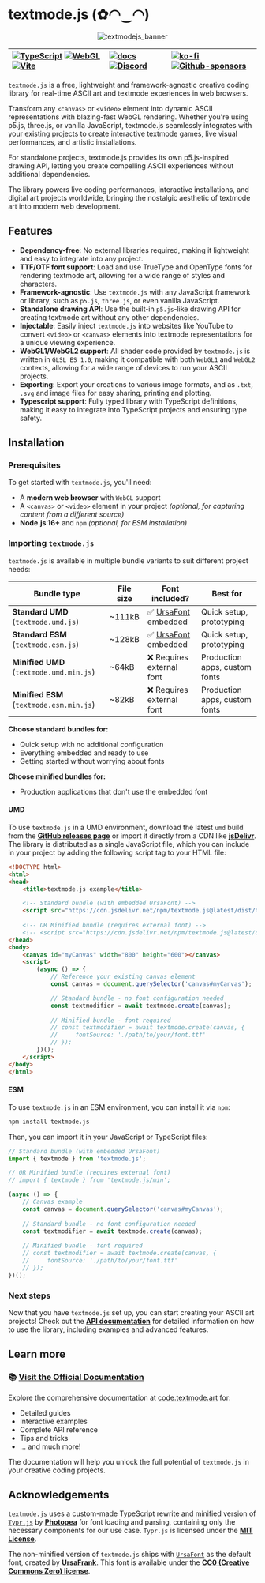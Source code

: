 # textmode.js (✿◠‿◠)

<div align="center">

<img alt="textmodejs_banner" src="https://github.com/user-attachments/assets/f03c2d74-7dc3-45cf-a0a5-043f9438231e" />


| [![TypeScript](https://img.shields.io/badge/TypeScript-3178C6?logo=typescript&logoColor=white)](https://www.typescriptlang.org/) [![WebGL](https://img.shields.io/badge/WebGL1-990000?logo=webgl&logoColor=white)](https://www.khronos.org/webgl/) [![Vite](https://img.shields.io/badge/Vite-646CFF?logo=vite&logoColor=white)](https://vitejs.dev/) | [![docs](https://img.shields.io/badge/docs-vitepress-646cff?logo=vitepress&logoColor=white)](https://code.textmode.art/) [![Discord](https://img.shields.io/discord/1357070706181017691?color=5865F2&label=Discord&logo=discord&logoColor=white)](https://discord.gg/sjrw8QXNks) | [![ko-fi](https://shields.io/badge/ko--fi-donate-ff5f5f?logo=ko-fi)](https://ko-fi.com/V7V8JG2FY) [![Github-sponsors](https://img.shields.io/badge/sponsor-30363D?logo=GitHub-Sponsors&logoColor=#EA4AAA)](https://github.com/sponsors/humanbydefinition) |
|:-------------|:-------------|:-------------|

</div>

`textmode.js` is a free, lightweight and framework-agnostic creative coding library for real-time ASCII art and textmode experiences in web browsers.

Transform any `<canvas>` or `<video>` element into dynamic ASCII representations with blazing-fast WebGL rendering. Whether you're using p5.js, three.js, or vanilla JavaScript, textmode.js seamlessly integrates with your existing projects to create interactive textmode games, live visual performances, and artistic installations.

For standalone projects, textmode.js provides its own p5.js-inspired drawing API, letting you create compelling ASCII experiences without additional dependencies. 

The library powers live coding performances, interactive installations, and digital art projects worldwide, bringing the nostalgic aesthetic of textmode art into modern web development.

## Features
- **Dependency-free**: No external libraries required, making it lightweight and easy to integrate into any project.
- **TTF/OTF font support**: Load and use TrueType and OpenType fonts for rendering textmode art, allowing for a wide range of styles and characters.
- **Framework-agnostic**: Use `textmode.js` with any JavaScript framework or library, such as `p5.js`, `three.js`, or even vanilla JavaScript.
- **Standalone drawing API**: Use the built-in `p5.js`-like drawing API for creating textmode art without any other dependencies.
- **Injectable**: Easily inject `textmode.js` into websites like YouTube to convert `<video>` or `<canvas>` elements into textmode representations for a unique viewing experience.
- **WebGL1/WebGL2 support**: All shader code provided by `textmode.js` is written in `GLSL ES 1.0`, making it compatible with both `WebGL1` and `WebGL2` contexts, allowing for a wide range of devices to run your ASCII projects.
- **Exporting**: Export your creations to various image formats, and as `.txt`, `.svg` and image files for easy sharing, printing and plotting.
- **Typescript support**: Fully typed library with TypeScript definitions, making it easy to integrate into TypeScript projects and ensuring type safety.

## Installation

### Prerequisites

To get started with `textmode.js`, you'll need:
- A **modern web browser** with `WebGL` support
- A `<canvas>` or `<video>` element in your project *(optional, for capturing content from a different source)*
- **Node.js 16+** and `npm` *(optional, for ESM installation)*

### Importing `textmode.js`

`textmode.js` is available in multiple bundle variants to suit different project needs:

| Bundle type | File size | Font included? | Best for |
|-------------|-----------|---------------|----------|
| **Standard UMD** (`textmode.umd.js`) | ~111kB | ✅ [UrsaFont](https://ursafrank.itch.io/ursafont) embedded | Quick setup, prototyping |
| **Standard ESM** (`textmode.esm.js`) | ~128kB | ✅ [UrsaFont](https://ursafrank.itch.io/ursafont) embedded | Quick setup, prototyping |
| **Minified UMD** (`textmode.umd.min.js`) | ~64kB | ❌ Requires external font | Production apps, custom fonts |
| **Minified ESM** (`textmode.esm.min.js`) | ~82kB | ❌ Requires external font | Production apps, custom fonts |

**Choose standard bundles for:**
- Quick setup with no additional configuration
- Everything embedded and ready to use
- Getting started without worrying about fonts

**Choose minified bundles for:**
- Production applications that don't use the embedded font

#### UMD

To use `textmode.js` in a UMD environment, download the latest `umd` build from the [**GitHub releases page**](https://github.com/humanbydefinition/textmode.js/releases/) or import it directly from a CDN like [**jsDelivr**](https://www.jsdelivr.com/package/npm/textmode.js). The library is distributed as a single JavaScript file, which you can include in your project by adding the following script tag to your HTML file:

```html
<!DOCTYPE html>
<html>
<head>
    <title>textmode.js example</title>

    <!-- Standard bundle (with embedded UrsaFont) -->
    <script src="https://cdn.jsdelivr.net/npm/textmode.js@latest/dist/textmode.umd.js"></script>
    
    <!-- OR Minified bundle (requires external font) -->
    <!-- <script src="https://cdn.jsdelivr.net/npm/textmode.js@latest/dist/textmode.umd.min.js"></script> -->
</head>
<body>
    <canvas id="myCanvas" width="800" height="600"></canvas>
    <script>
        (async () => {
            // Reference your existing canvas element
            const canvas = document.querySelector('canvas#myCanvas');

            // Standard bundle - no font configuration needed
            const textmodifier = await textmode.create(canvas);
            
            // Minified bundle - font required
            // const textmodifier = await textmode.create(canvas, {
            //     fontSource: './path/to/your/font.ttf'
            // });
        })();
    </script>
</body>
</html>
```

#### ESM

To use `textmode.js` in an ESM environment, you can install it via `npm`:

```bash
npm install textmode.js
```

Then, you can import it in your JavaScript or TypeScript files:

```javascript
// Standard bundle (with embedded UrsaFont)
import { textmode } from 'textmode.js';

// OR Minified bundle (requires external font)
// import { textmode } from 'textmode.js/min';

(async () => {
    // Canvas example
    const canvas = document.querySelector('canvas#myCanvas');
    
    // Standard bundle - no font configuration needed
    const textmodifier = await textmode.create(canvas);
    
    // Minified bundle - font required
    // const textmodifier = await textmode.create(canvas, {
    //     fontSource: './path/to/your/font.ttf'
    // });
})();
```

### Next steps

Now that you have `textmode.js` set up, you can start creating your ASCII art projects! Check out the [**API documentation**](/api/) for detailed information on how to use the library, including examples and advanced features.

## Learn more

### 📚 [Visit the Official Documentation](https://code.textmode.art/)

Explore the comprehensive documentation at [code.textmode.art](https://code.textmode.art/) for:
- Detailed guides
- Interactive examples
- Complete API reference
- Tips and tricks
- ... and much more!

The documentation will help you unlock the full potential of `textmode.js` in your creative coding projects.

## Acknowledgements

`textmode.js` uses a custom-made TypeScript rewrite and minified version of [`Typr.js`](https://github.com/photopea/Typr.js) by [**Photopea**](https://github.com/photopea) for font loading and parsing, containing only the necessary components for our use case. `Typr.js` is licensed under the [**MIT License**](https://github.com/photopea/Typr.js/blob/main/LICENSE).


The non-minified version of `textmode.js` ships with [`UrsaFont`](https://ursafrank.itch.io/ursafont) as the default font, created by [**UrsaFrank**](https://ursafrank.itch.io/). This font is available under the [**CC0 (Creative Commons Zero) license**](https://creativecommons.org/publicdomain/zero/1.0/).

